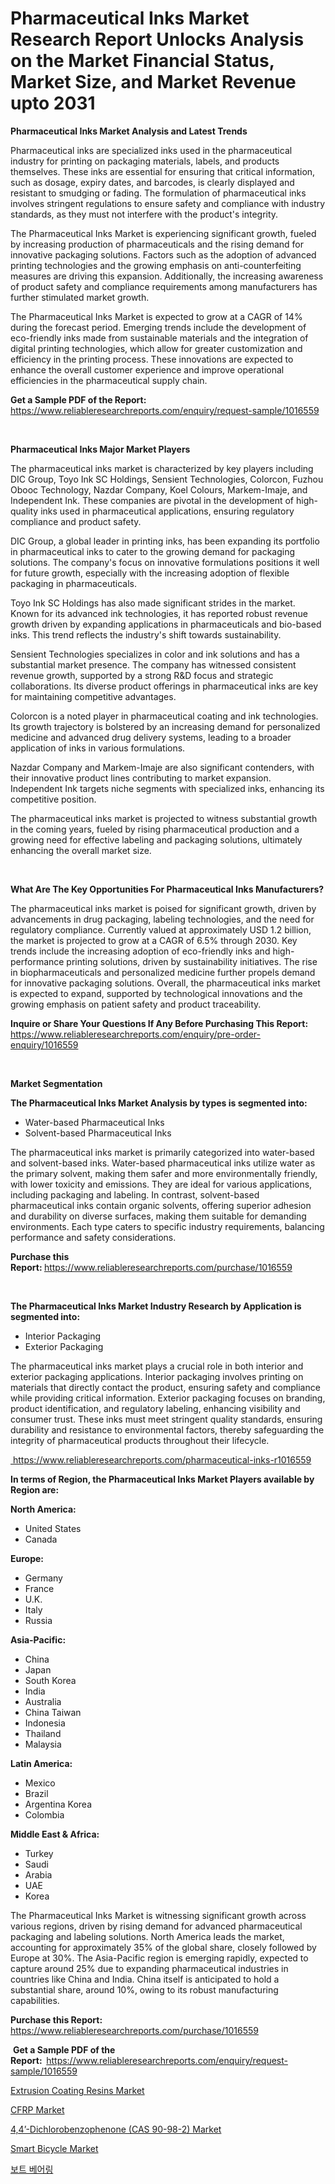 <p><h1>Pharmaceutical Inks Market Research Report Unlocks Analysis on the Market Financial Status, Market Size, and Market Revenue upto 2031</h1></p><p><strong>Pharmaceutical Inks Market Analysis and Latest Trends</strong></p>
<p><p>Pharmaceutical inks are specialized inks used in the pharmaceutical industry for printing on packaging materials, labels, and products themselves. These inks are essential for ensuring that critical information, such as dosage, expiry dates, and barcodes, is clearly displayed and resistant to smudging or fading. The formulation of pharmaceutical inks involves stringent regulations to ensure safety and compliance with industry standards, as they must not interfere with the product's integrity.</p><p>The Pharmaceutical Inks Market is experiencing significant growth, fueled by increasing production of pharmaceuticals and the rising demand for innovative packaging solutions. Factors such as the adoption of advanced printing technologies and the growing emphasis on anti-counterfeiting measures are driving this expansion. Additionally, the increasing awareness of product safety and compliance requirements among manufacturers has further stimulated market growth.</p><p>The Pharmaceutical Inks Market is expected to grow at a CAGR of 14% during the forecast period. Emerging trends include the development of eco-friendly inks made from sustainable materials and the integration of digital printing technologies, which allow for greater customization and efficiency in the printing process. These innovations are expected to enhance the overall customer experience and improve operational efficiencies in the pharmaceutical supply chain.</p></p>
<p><strong>Get a Sample PDF of the Report:&nbsp;</strong> <a href="https://www.reliableresearchreports.com/enquiry/request-sample/1016559">https://www.reliableresearchreports.com/enquiry/request-sample/1016559</a></p>
<p>&nbsp;</p>
<p><strong>Pharmaceutical Inks Major Market Players</strong></p>
<p><p>The pharmaceutical inks market is characterized by key players including DIC Group, Toyo Ink SC Holdings, Sensient Technologies, Colorcon, Fuzhou Obooc Technology, Nazdar Company, Koel Colours, Markem-Imaje, and Independent Ink. These companies are pivotal in the development of high-quality inks used in pharmaceutical applications, ensuring regulatory compliance and product safety.</p><p>DIC Group, a global leader in printing inks, has been expanding its portfolio in pharmaceutical inks to cater to the growing demand for packaging solutions. The company's focus on innovative formulations positions it well for future growth, especially with the increasing adoption of flexible packaging in pharmaceuticals.</p><p>Toyo Ink SC Holdings has also made significant strides in the market. Known for its advanced ink technologies, it has reported robust revenue growth driven by expanding applications in pharmaceuticals and bio-based inks. This trend reflects the industry's shift towards sustainability.</p><p>Sensient Technologies specializes in color and ink solutions and has a substantial market presence. The company has witnessed consistent revenue growth, supported by a strong R&D focus and strategic collaborations. Its diverse product offerings in pharmaceutical inks are key for maintaining competitive advantages.</p><p>Colorcon is a noted player in pharmaceutical coating and ink technologies. Its growth trajectory is bolstered by an increasing demand for personalized medicine and advanced drug delivery systems, leading to a broader application of inks in various formulations.</p><p>Nazdar Company and Markem-Imaje are also significant contenders, with their innovative product lines contributing to market expansion. Independent Ink targets niche segments with specialized inks, enhancing its competitive position.</p><p>The pharmaceutical inks market is projected to witness substantial growth in the coming years, fueled by rising pharmaceutical production and a growing need for effective labeling and packaging solutions, ultimately enhancing the overall market size.</p></p>
<p>&nbsp;</p>
<p><strong>What Are The Key Opportunities For Pharmaceutical Inks Manufacturers?</strong></p>
<p><p>The pharmaceutical inks market is poised for significant growth, driven by advancements in drug packaging, labeling technologies, and the need for regulatory compliance. Currently valued at approximately USD 1.2 billion, the market is projected to grow at a CAGR of 6.5% through 2030. Key trends include the increasing adoption of eco-friendly inks and high-performance printing solutions, driven by sustainability initiatives. The rise in biopharmaceuticals and personalized medicine further propels demand for innovative packaging solutions. Overall, the pharmaceutical inks market is expected to expand, supported by technological innovations and the growing emphasis on patient safety and product traceability.</p></p>
<p><strong>Inquire or Share Your Questions If Any Before Purchasing This Report:</strong> <a href="https://www.reliableresearchreports.com/enquiry/pre-order-enquiry/1016559">https://www.reliableresearchreports.com/enquiry/pre-order-enquiry/1016559</a></p>
<p>&nbsp;</p>
<p><strong>Market Segmentation</strong></p>
<p><strong>The Pharmaceutical Inks Market Analysis by types is segmented into:</strong></p>
<p><ul><li>Water-based Pharmaceutical Inks</li><li>Solvent-based Pharmaceutical Inks</li></ul></p>
<p><p>The pharmaceutical inks market is primarily categorized into water-based and solvent-based inks. Water-based pharmaceutical inks utilize water as the primary solvent, making them safer and more environmentally friendly, with lower toxicity and emissions. They are ideal for various applications, including packaging and labeling. In contrast, solvent-based pharmaceutical inks contain organic solvents, offering superior adhesion and durability on diverse surfaces, making them suitable for demanding environments. Each type caters to specific industry requirements, balancing performance and safety considerations.</p></p>
<p><strong>Purchase this Report:&nbsp;</strong><a href="https://www.reliableresearchreports.com/purchase/1016559">https://www.reliableresearchreports.com/purchase/1016559</a></p>
<p>&nbsp;</p>
<p><strong>The Pharmaceutical Inks Market Industry Research by Application is segmented into:</strong></p>
<p><ul><li>Interior Packaging</li><li>Exterior Packaging</li></ul></p>
<p><p>The pharmaceutical inks market plays a crucial role in both interior and exterior packaging applications. Interior packaging involves printing on materials that directly contact the product, ensuring safety and compliance while providing critical information. Exterior packaging focuses on branding, product identification, and regulatory labeling, enhancing visibility and consumer trust. These inks must meet stringent quality standards, ensuring durability and resistance to environmental factors, thereby safeguarding the integrity of pharmaceutical products throughout their lifecycle.</p></p>
<p><a href="https://www.reliableresearchreports.com/pharmaceutical-inks-r1016559">&nbsp;https://www.reliableresearchreports.com/pharmaceutical-inks-r1016559</a></p>
<p><strong>In terms of Region, the Pharmaceutical Inks Market Players available by Region are:</strong></p>
<p>
    <p> <strong> North America: </strong>
        <ul>
            <li>United States</li>
            <li>Canada</li>
        </ul>
        </p> 
    <p> <strong> Europe: </strong>
        <ul>
            <li>Germany</li>
            <li>France</li>
            <li>U.K.</li>
            <li>Italy</li>
            <li>Russia</li>
        </ul>
        </p> 
    <p> <strong> Asia-Pacific: </strong>
        <ul>
            <li>China</li>
            <li>Japan</li>
            <li>South Korea</li>
            <li>India</li>
            <li>Australia</li>
            <li>China Taiwan</li>
            <li>Indonesia</li>
            <li>Thailand</li>
            <li>Malaysia</li>
        </ul>
        </p> 
    <p> <strong> Latin America: </strong>
        <ul>
            <li>Mexico</li>
            <li>Brazil</li>
            <li>Argentina Korea</li>
            <li>Colombia</li>
        </ul>
        </p> 
    <p> <strong> Middle East & Africa: </strong>
        <ul>
            <li>Turkey</li>
            <li>Saudi</li>
            <li>Arabia</li>
            <li>UAE</li>
            <li>Korea</li>
        </ul>
    </p>
    </p>
<p><p>The Pharmaceutical Inks Market is witnessing significant growth across various regions, driven by rising demand for advanced pharmaceutical packaging and labeling solutions. North America leads the market, accounting for approximately 35% of the global share, closely followed by Europe at 30%. The Asia-Pacific region is emerging rapidly, expected to capture around 25% due to expanding pharmaceutical industries in countries like China and India. China itself is anticipated to hold a substantial share, around 10%, owing to its robust manufacturing capabilities.</p></p>
<p><strong>Purchase this Report: </strong><a href="https://www.reliableresearchreports.com/purchase/1016559">https://www.reliableresearchreports.com/purchase/1016559</a></p>
<p>&nbsp;<strong>Get a Sample PDF of the Report:&nbsp;&nbsp;</strong><a href="https://www.reliableresearchreports.com/enquiry/request-sample/1016559">https://www.reliableresearchreports.com/enquiry/request-sample/1016559</a></p>
<p><strong></strong></p>
<p><p><a href="https://issuu.com/reportprime-2/docs/extrusion-coating-resins-market-siz_9d5fe1406cce1e">Extrusion Coating Resins Market</a></p><p><a href="https://medium.com/@danielwardb654202/the-market-study-covers-the-cfrp-market-across-various-segments-548572ad733c?postPublishedType=initial">CFRP Market</a></p><p><a href="https://github.com/JakirUddin651/Market-Research-Report-List-1/blob/main/44-dichlorobenzophenone-cas-90-98-2-market.md">4,4’-Dichlorobenzophenone (CAS 90-98-2) Market</a></p><p><a href="https://www.linkedin.com/pulse/global-smart-bicycle-industry-analysis-report-market-size-8xuoe?trackingId=UaTsu608TmmcS%2FPPZVxGIw%3D%3D">Smart Bicycle Market</a></p><p><a href="https://medium.com/@zacharyscthmitt4465/%EC%84%B8%EA%B3%84-boat-bearings-market-%EC%9D%80-2024%EC%97%90%EC%84%9C-2031%EB%A1%9C-%EC%97%B0%ED%8F%89%EA%B7%A0-%EC%A6%9D%EA%B0%80%EC%9C%A8%EC%9D%84-%EB%B3%B4%EC%9D%BC-%EA%B2%83%EC%9C%BC%EB%A1%9C-%EC%98%88%EC%83%81%EB%90%A9%EB%8B%88%EB%8B%A4-83e2d9b036a7">보트 베어링</a></p></p>